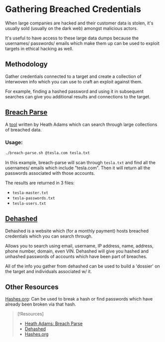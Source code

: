 # Gathering Breached Credentials
When large companies are hacked and their customer data is stolen, it's usually sold (usually on the dark web) amongst malicious actors. 

It's useful to have access to these large data dumps because the usernames/ passwords/ emails which make them up can be used to exploit targets in ethical hacking as well.
## Methodology
Gather credentials connected to a target and create a collection of interwoven info which you can use to craft an exploit against them. 

For example, finding a hashed password and using it in subsequent searches can give you additional results and connections to the target.
## [Breach Parse](/cybersecurity/tools/recon/breach-parse.md)
A [tool](https://github.com/hmaverickadams/breach-parse) written by Heath Adams which can search through large collections of breached data.
### Usage:
```bash
./breach-parse.sh @tesla.com tesla.txt
```
In this example, breach-parse will scan through `tesla.txt` and find all the usernames/ emails which include "tesla.com". Then it will return all the passwords associated with those accounts. 

The results are returned in 3 files:
- `tesla-master.txt`
- `tesla-passwords.txt`
- `tesla-users.txt`
## [Dehashed](https://dehashed.com)
Dehashed is a website which (for a monthly payment) hosts breached credentials which you can search through.

Allows you to search using email, username, IP address, name, address, phone number, domain, even VIN. Dehashed will give you hashed and unhashed passwords of accounts which have been part of breaches.

All of the info you gather from dehashed can be used to build a 'dossier' on the target and individuals associated w/ it.
## Other Resources
[Hashes.org](https://hashes.org): Can be used to break a hash or find passwords which have already been broken via that hash.

> [!Resources]
> - [Heath Adams: Breach Parse](https://github.com/hmaverickadams/breach-parse)
> - [Dehashed](https://dehashed.com)
> - [Hashes.org](https://hashes.org)
